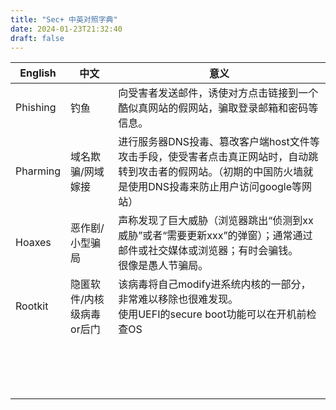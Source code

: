 ```yaml
---
title: "Sec+ 中英对照字典"
date: 2024-01-23T21:32:40
draft: false
---
```




| English | 中文 | 意义                                                 |
| -- | -- | ------ |
| Phishing | 钓鱼 | 向受害者发送邮件，诱使对方点击链接到一个酷似真网站的假网站，骗取登录邮箱和密码等信息。 |
| Pharming | 域名欺骗/网域嫁接 | 进行服务器DNS投毒、篡改客户端host文件等攻击手段，使受害者点击真正网站时，自动跳转到攻击者的假网站。（初期的中国防火墙就是使用DNS投毒来防止用户访问google等网站） |
| Hoaxes | 恶作剧/小型骗局 | 声称发现了巨大威胁（浏览器跳出“侦测到xx威胁”或者“需要更新xxx”的弹窗）；通常通过邮件或社交媒体或浏览器；有时会骗钱。<br />很像是愚人节骗局。 |
| Rootkit | 隐匿软件/内核级病毒or后门 | 该病毒将自己modify进系统内核的一部分，非常难以移除也很难发现。<br />使用UEFI的secure boot功能可以在开机前检查OS |
|          |      |                                                      |
|          |      |                                                      |
|          |      |                                                      |
|          |      |                                                      |
|          |      |                                                      |
|          |      |                                                      |
|          |      |                                                      |
|          |      |                                                      |
|          |      |                                                      |
|          |      |                                                      |
|          |      |                                                      |
|          |      |                                                      |
|          |      |                                                      |
|          |      |                                                      |
|          |      |                                                      |
|          |      |                                                      |